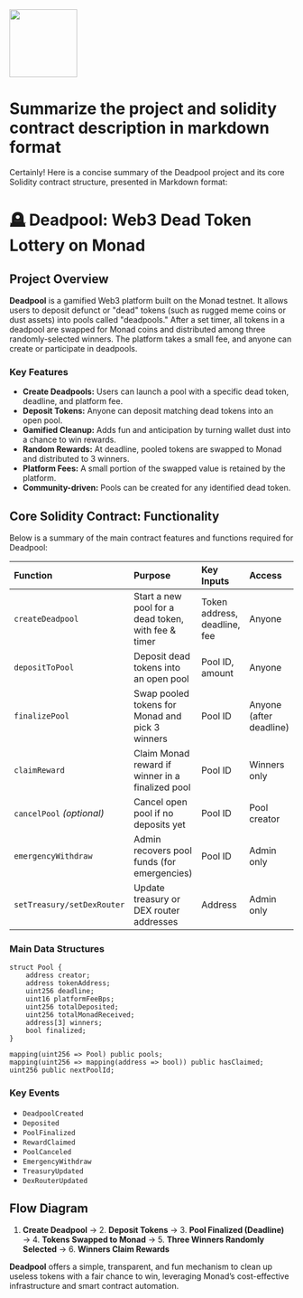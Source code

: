 <img src="https://r2cdn.perplexity.ai/pplx-full-logo-primary-dark%402x.png" class="logo" width="120"/>

# Summarize the project and solidity contract description in markdown format

Certainly! Here is a concise summary of the Deadpool project and its core Solidity contract structure, presented in Markdown format:

# 🪦 Deadpool: Web3 Dead Token Lottery on Monad

## Project Overview

**Deadpool** is a gamified Web3 platform built on the Monad testnet. It allows users to deposit defunct or "dead" tokens (such as rugged meme coins or dust assets) into pools called "deadpools." After a set timer, all tokens in a deadpool are swapped for Monad coins and distributed among three randomly-selected winners. The platform takes a small fee, and anyone can create or participate in deadpools.

### Key Features

- **Create Deadpools:** Users can launch a pool with a specific dead token, deadline, and platform fee.
- **Deposit Tokens:** Anyone can deposit matching dead tokens into an open pool.
- **Gamified Cleanup:** Adds fun and anticipation by turning wallet dust into a chance to win rewards.
- **Random Rewards:** At deadline, pooled tokens are swapped to Monad and distributed to 3 winners.
- **Platform Fees:** A small portion of the swapped value is retained by the platform.
- **Community-driven:** Pools can be created for any identified dead token.


## Core Solidity Contract: Functionality

Below is a summary of the main contract features and functions required for Deadpool:


| Function | Purpose | Key Inputs | Access |
| :-- | :-- | :-- | :-- |
| `createDeadpool` | Start a new pool for a dead token, with fee \& timer | Token address, deadline, fee | Anyone |
| `depositToPool` | Deposit dead tokens into an open pool | Pool ID, amount | Anyone |
| `finalizePool` | Swap pooled tokens for Monad and pick 3 winners | Pool ID | Anyone (after deadline) |
| `claimReward` | Claim Monad reward if winner in a finalized pool | Pool ID | Winners only |
| `cancelPool` *(optional)* | Cancel open pool if no deposits yet | Pool ID | Pool creator |
| `emergencyWithdraw` | Admin recovers pool funds (for emergencies) | Pool ID | Admin only |
| `setTreasury/setDexRouter` | Update treasury or DEX router addresses | Address | Admin only |

### Main Data Structures

```solidity
struct Pool {
    address creator;
    address tokenAddress;
    uint256 deadline;
    uint16 platformFeeBps;
    uint256 totalDeposited;
    uint256 totalMonadReceived;
    address[3] winners;
    bool finalized;
}

mapping(uint256 => Pool) public pools;
mapping(uint256 => mapping(address => bool)) public hasClaimed;
uint256 public nextPoolId;
```


### Key Events

- `DeadpoolCreated`
- `Deposited`
- `PoolFinalized`
- `RewardClaimed`
- `PoolCanceled`
- `EmergencyWithdraw`
- `TreasuryUpdated`
- `DexRouterUpdated`


## Flow Diagram

1. **Create Deadpool** → 2. **Deposit Tokens** → 3. **Pool Finalized (Deadline)**
→ 4. **Tokens Swapped to Monad** → 5. **Three Winners Randomly Selected**
→ 6. **Winners Claim Rewards**

**Deadpool** offers a simple, transparent, and fun mechanism to clean up useless tokens with a fair chance to win, leveraging Monad’s cost-effective infrastructure and smart contract automation.


